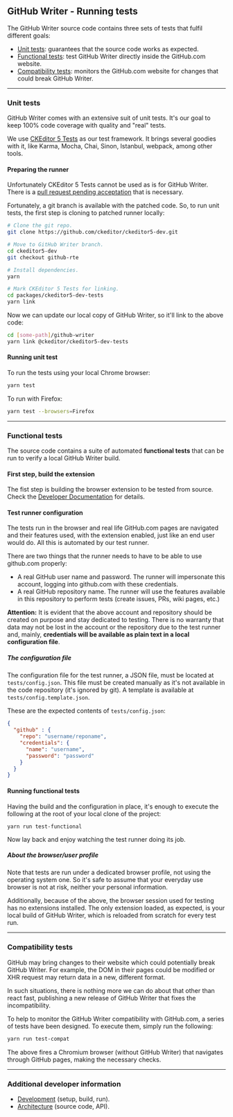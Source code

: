 ## GitHub Writer - Running tests

The GitHub Writer source code contains three sets of tests that fulfil different goals:

 * [Unit tests](#unit-tests): guarantees that the source code works as expected.
 * [Functional tests](#functional-tests): test GitHub Writer directly inside the GitHub.com website.
 * [Compatibility tests](#compatibility-tests): monitors the GitHub.com website for changes that could break GitHub Writer.

---

### Unit tests

GitHub Writer comes with an extensive suit of unit tests. It's our goal to keep 100% code coverage with quality and "real" tests.

We use [CKEditor 5 Tests](https://www.npmjs.com/package/@ckeditor/ckeditor5-dev-tests) as our test framework. It brings several goodies with it, like Karma, Mocha, Chai, Sinon, Istanbul, webpack, among other tools.

#### Preparing the runner

Unfortunately CKEditor 5 Tests cannot be used as is for GitHub Writer. There is a [pull request pending acceptation](https://github.com/ckeditor/ckeditor5-dev/pull/594) that is necessary.

Fortunately, a git branch is available with the patched code. So, to run unit tests, the first step is cloning to patched runner locally:

```sh
# Clone the git repo.
git clone https://github.com/ckeditor/ckeditor5-dev.git

# Move to GitHub Writer branch.
cd ckeditor5-dev
git checkout github-rte

# Install dependencies.
yarn

# Mark CKEditor 5 Tests for linking.
cd packages/ckeditor5-dev-tests
yarn link
```

Now we can update our local copy of GitHub Writer, so it'll link to the above code:

```sh
cd [some-path]/github-writer
yarn link @ckeditor/ckeditor5-dev-tests
```

#### Running unit test

To run the tests using your local Chrome browser:

```sh
yarn test
```

To run with Firefox:

```sh
yarn test --browsers=Firefox
```

---

### Functional tests

The source code contains a suite of automated **functional tests** that can be run to verify a local GitHub Writer build.

#### First step, build the extension

The fist step is building the browser extension to be tested from source. Check the [Developer Documentation](../dev/README.md) for details.

#### Test runner configuration

The tests run in the browser and real life GitHub.com pages are navigated and their features used, with the extension enabled, just like an end user would do. All this is automated by our test runner.

There are two things that the runner needs to have to be able to use github.com properly:

*   A real GitHub user name and password. The runner will impersonate this account, logging into github.com with these credentials.
*   A real GitHub repository name. The runner will use the features available in this repository to perform tests (create issues, PRs, wiki pages, etc.)

**Attention:** It is evident that the above account and repository should be created on purpose and stay dedicated to testing. There is no warranty that data may not be lost in the account or the repository due to the test runner and, mainly, **credentials will be available as plain text in a local configuration file**.

##### The configuration file

The configuration file for the test runner, a JSON file, must be located at `tests/config.json`. This file must be created manually as it's not available in the code repository (it's ignored by git). A template is available at `tests/config.template.json`.

These are the expected contents of `tests/config.json`:

```json
{
  "github" : {
    "repo": "username/reponame",
    "credentials": {
      "name": "username",
      "password": "password"
    }
  }
}
```

#### Running functional tests

Having the build and the configuration in place, it's enough to execute the following at the root of your local clone of the project:

```plaintext
yarn run test-functional
```

Now lay back and enjoy watching the test runner doing its job.

##### About the browser/user profile

Note that tests are run under a dedicated browser profile, not using the operating system one. So it's safe to assume that your everyday use browser is not at risk, neither your personal information.

Additionally, because of the above, the browser session used for testing has no extensions installed. The only extension loaded, as expected, is your local build of GitHub Writer, which is reloaded from scratch for every test run.

---

### Compatibility tests

GitHub may bring changes to their website which could potentially break GitHub Writer. For example, the DOM in their pages could be modified or XHR request may return data in a new, different format.

In such situations, there is nothing more we can do about that other than react fast, publishing a new release of GitHub Writer that fixes the incompatibility.

To help to monitor the GitHub Writer compatibility with GitHub.com, a series of tests have been designed. To execute them, simply run the following:

```sh
yarn run test-compat
```

The above fires a Chromium browser (without GitHub Writer) that navigates through GitHub pages, making the necessary checks.

---

### Additional developer information

*   [Development](../dev/README.md) (setup, build, run).
*   [Architecture](../src/README.md) (source code, API).

